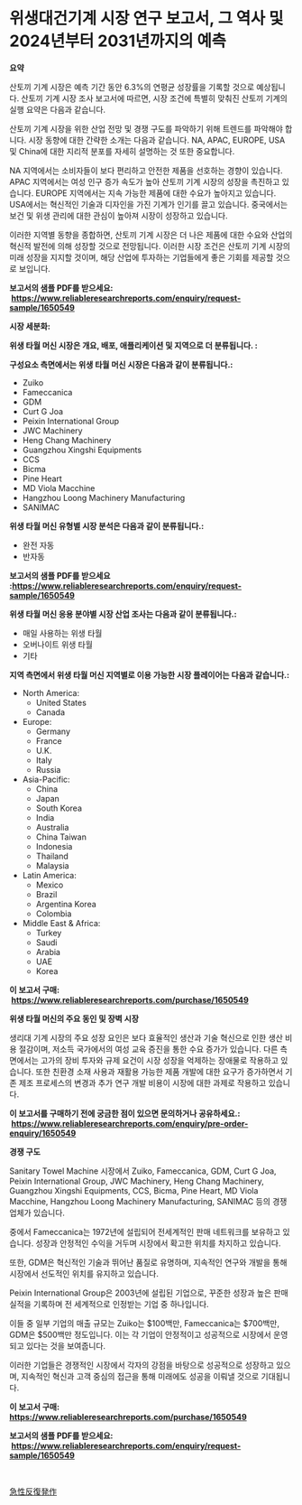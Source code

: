 <p><h1>위생대건기계 시장 연구 보고서, 그 역사 및 2024년부터 2031년까지의 예측</h1></p><p><strong>요약</strong></p>
<p><p>산토끼 기계 시장은 예측 기간 동안 6.3%의 연평균 성장률을 기록할 것으로 예상됩니다. 산토끼 기계 시장 조사 보고서에 따르면, 시장 조건에 특별히 맞춰진 산토끼 기계의 실행 요약은 다음과 같습니다.</p><p>산토끼 기계 시장을 위한 산업 전망 및 경쟁 구도를 파악하기 위해 트렌드를 파악해야 합니다. 시장 동향에 대한 간략한 소개는 다음과 같습니다. NA, APAC, EUROPE, USA 및 China에 대한 지리적 분포를 자세히 설명하는 것 또한 중요합니다.</p><p>NA 지역에서는 소비자들이 보다 편리하고 안전한 제품을 선호하는 경향이 있습니다. APAC 지역에서는 여성 인구 증가 속도가 높아 산토끼 기계 시장의 성장을 촉진하고 있습니다. EUROPE 지역에서는 지속 가능한 제품에 대한 수요가 높아지고 있습니다. USA에서는 혁신적인 기술과 디자인을 가진 기계가 인기를 끌고 있습니다. 중국에서는 보건 및 위생 관리에 대한 관심이 높아져 시장이 성장하고 있습니다.</p><p>이러한 지역별 동향을 종합하면, 산토끼 기계 시장은 더 나은 제품에 대한 수요와 산업의 혁신적 발전에 의해 성장할 것으로 전망됩니다. 이러한 시장 조건은 산토끼 기계 시장의 미래 성장을 지지할 것이며, 해당 산업에 투자하는 기업들에게 좋은 기회를 제공할 것으로 보입니다.</p></p>
<p><strong>보고서의 샘플 PDF를 받으세요: &nbsp;<a href="https://www.reliableresearchreports.com/enquiry/request-sample/1650549">https://www.reliableresearchreports.com/enquiry/request-sample/1650549</a></strong></p>
<p><strong>시장 세분화:</strong></p>
<p><strong> 위생 타월 머신 시장은 개요, 배포, 애플리케이션 및 지역으로 더 분류됩니다. :</strong></p>
<p><strong>구성요소 측면에서는 위생 타월 머신 시장은 다음과 같이 분류됩니다.:</strong></p>
<p><ul><li>Zuiko</li><li>Fameccanica</li><li>GDM</li><li>Curt G Joa</li><li>Peixin International Group</li><li>JWC Machinery</li><li>Heng Chang Machinery</li><li>Guangzhou Xingshi Equipments</li><li>CCS</li><li>Bicma</li><li>Pine Heart</li><li>MD Viola Macchine</li><li>Hangzhou Loong Machinery Manufacturing</li><li>SANIMAC</li></ul></p>
<p><strong> 위생 타월 머신 유형별 시장 분석은 다음과 같이 분류됩니다.:</strong></p>
<p><ul><li>완전 자동</li><li>반자동</li></ul></p>
<p><strong>보고서의 샘플 PDF를 받으세요 :<a href="https://www.reliableresearchreports.com/enquiry/request-sample/1650549">https://www.reliableresearchreports.com/enquiry/request-sample/1650549</a></strong></p>
<p><strong> 위생 타월 머신 응용 분야별 시장 산업 조사는 다음과 같이 분류됩니다.:</strong></p>
<p><ul><li>매일 사용하는 위생 타월</li><li>오버나이트 위생 타월</li><li>기타</li></ul></p>
<p><strong>지역 측면에서 위생 타월 머신 지역별로 이용 가능한 시장 플레이어는 다음과 같습니다.:</strong></p>
<p><ul>
    <li>
        North America:
        <ul>
            <li>United States</li>
            <li>Canada</li>
        </ul>
    </li>
    <li>
        Europe:
        <ul>
            <li>Germany</li>
            <li>France</li>
            <li>U.K.</li>
            <li>Italy</li>
            <li>Russia</li>
        </ul>
    </li>
    <li>
        Asia-Pacific:
        <ul>
            <li>China</li>
            <li>Japan</li>
            <li>South Korea</li>
            <li>India</li>
            <li>Australia</li>
            <li>China Taiwan</li>
            <li>Indonesia</li>
            <li>Thailand</li>
            <li>Malaysia</li>
        </ul>
    </li>
    <li>
        Latin America:
        <ul>
            <li>Mexico</li>
            <li>Brazil</li>
            <li>Argentina Korea</li>
            <li>Colombia</li>
        </ul>
    </li>
    <li>
        Middle East & Africa:
        <ul>
            <li>Turkey</li>
            <li>Saudi</li>
            <li>Arabia</li>
            <li>UAE</li>
            <li>Korea</li>
        </ul>
    </li>
    </ul></p>
<p><strong>이 보고서 구매: &nbsp;<a href="https://www.reliableresearchreports.com/purchase/1650549">https://www.reliableresearchreports.com/purchase/1650549</a></strong></p>
<p><strong>위생 타월 머신의 주요 동인 및 장벽 시장</strong></p>
<p><p>생리대 기계 시장의 주요 성장 요인은 보다 효율적인 생산과 기술 혁신으로 인한 생산 비용 절감이며, 저소득 국가에서의 여성 교육 증진을 통한 수요 증가가 있습니다. 다른 측면에서는 고가의 장비 투자와 규제 요건이 시장 성장을 억제하는 장애물로 작용하고 있습니다. 또한 친환경 소재 사용과 재활용 가능한 제품 개발에 대한 요구가 증가하면서 기존 제조 프로세스의 변경과 추가 연구 개발 비용이 시장에 대한 과제로 작용하고 있습니다.</p></p>
<p><strong>이 보고서를 구매하기 전에 궁금한 점이 있으면 문의하거나 공유하세요.: &nbsp;<a href="https://www.reliableresearchreports.com/enquiry/pre-order-enquiry/1650549">https://www.reliableresearchreports.com/enquiry/pre-order-enquiry/1650549</a></strong></p>
<p><strong>경쟁 구도</strong></p>
<p><p>Sanitary Towel Machine 시장에서 Zuiko, Fameccanica, GDM, Curt G Joa, Peixin International Group, JWC Machinery, Heng Chang Machinery, Guangzhou Xingshi Equipments, CCS, Bicma, Pine Heart, MD Viola Macchine, Hangzhou Loong Machinery Manufacturing, SANIMAC 등의 경쟁업체가 있습니다. </p><p>중에서 Fameccanica는 1972년에 설립되어 전세계적인 판매 네트워크를 보유하고 있습니다. 성장과 안정적인 수익을 거두며 시장에서 확고한 위치를 차지하고 있습니다. </p><p>또한, GDM은 혁신적인 기술과 뛰어난 품질로 유명하며, 지속적인 연구와 개발을 통해 시장에서 선도적인 위치를 유지하고 있습니다. </p><p>Peixin International Group은 2003년에 설립된 기업으로, 꾸준한 성장과 높은 판매 실적을 기록하며 전 세계적으로 인정받는 기업 중 하나입니다. </p><p>이들 중 일부 기업의 매출 규모는 Zuiko는 $100백만, Fameccanica는 $700백만, GDM은 $500백만 정도입니다. 이는 각 기업이 안정적이고 성공적으로 시장에서 운영되고 있다는 것을 보여줍니다. </p><p>이러한 기업들은 경쟁적인 시장에서 각자의 강점을 바탕으로 성공적으로 성장하고 있으며, 지속적인 혁신과 고객 중심의 접근을 통해 미래에도 성공을 이뤄낼 것으로 기대됩니다.</p></p>
<p><strong>이 보고서 구매: &nbsp; <a href="https://www.reliableresearchreports.com/purchase/1650549">https://www.reliableresearchreports.com/purchase/1650549</a></strong></p>
<p><strong>보고서의 샘플 PDF를 받으세요: &nbsp;<a href="https://www.reliableresearchreports.com/enquiry/request-sample/1650549">https://www.reliableresearchreports.com/enquiry/request-sample/1650549</a></strong><strong></strong></p>
<p>&nbsp;</p>
<p><p><a href="https://github.com/nemesis2824/Market-Research-Report-List-1/blob/main/175905511056.md">急性反復発作</a></p></p>